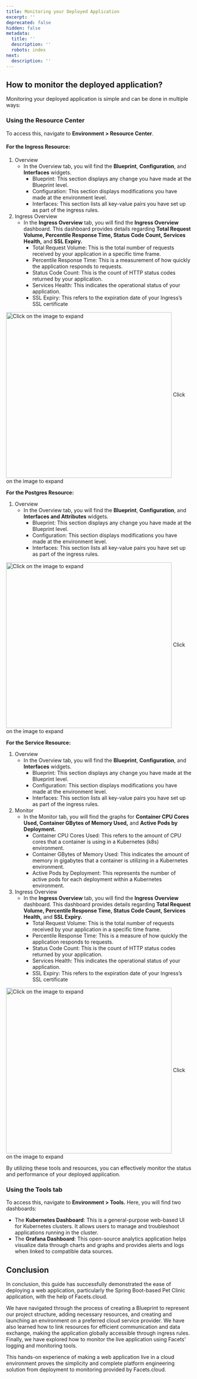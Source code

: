 ```yaml
---
title: Monitoring your Deployed Application
excerpt: ''
deprecated: false
hidden: false
metadata:
  title: ''
  description: ''
  robots: index
next:
  description: ''
---
```

## How to monitor the deployed application?

Monitoring your deployed application is simple and can be done in multiple ways:

### Using the Resource Center

To access this, navigate to **Environment > Resource Center**. 

#### For the Ingress Resource:

1. Overview
   * In the Overview tab, you will find the **Blueprint**, **Configuration**, and **Interfaces** widgets.
     * Blueprint: This section displays any change you have made at the Blueprint level.
     * Configuration: This section displays modifications you have made at the environment level.
     * Interfaces: This section lists all key-value pairs you have set up as part of the ingress rules.
2. Ingress Overview
   * In the **Ingress Overview** tab, you will find the **Ingress Overview** dashboard. This dashboard provides details regarding **Total Request Volume, Percentile Response Time, Status Code Count, Services Health,** and **SSL Expiry.**
     * Total Request Volume: This is the total number of requests received by your application in a specific time frame.
     * Percentile Response Time: This is a measurement of how quickly the application responds to requests.
     * Status Code Count: This is the count of HTTP status codes returned by your application.
     * Services Health: This indicates the operational status of your application.
     * SSL Expiry: This refers to the expiration date of your Ingress’s SSL certificate

<Image alt="Click on the image to expand" align="center" width="450px" border={true} src="https://files.readme.io/35364ea-pet-monitor-ingress.gif">
  Click on the image to expand
</Image>

**For the Postgres Resource:**

1. Overview
   * In the Overview tab, you will find the **Blueprint**, **Configuration**, and **Interfaces and Attributes** widgets.
     * Blueprint: This section displays any change you have made at the Blueprint level.
     * Configuration: This section displays modifications you have made at the environment level.
     * Interfaces: This section lists all key-value pairs you have set up as part of the ingress rules.

<Image alt="Click on the image to expand" align="center" width="450px" border={true} src="https://files.readme.io/1fd0a29-image.png">
  Click on the image to expand
</Image>

**For the Service Resource:**

1. Overview
   * In the Overview tab, you will find the **Blueprint**, **Configuration**, and **Interfaces** widgets.
     * Blueprint: This section displays any change you have made at the Blueprint level.
     * Configuration: This section displays modifications you have made at the environment level.
     * Interfaces: This section lists all key-value pairs you have set up as part of the ingress rules.
2. Monitor
   * In the Monitor tab, you will find the graphs for **Container CPU Cores Used, Container GBytes of Memory Used,** and **Active Pods by Deployment.**
     * Container CPU Cores Used: This refers to the amount of CPU cores that a container is using in a Kubernetes (k8s) environment.
     * Container GBytes of Memory Used: This indicates the amount of memory in gigabytes that a container is utilizing in a Kubernetes environment.
     * Active Pods by Deployment: This represents the number of active pods for each deployment within a Kubernetes environment.
3. Ingress Overview
   * In the **Ingress Overview** tab, you will find the **Ingress Overview** dashboard. This dashboard provides details regarding **Total Request Volume, Percentile Response Time, Status Code Count, Services Health,** and **SSL Expiry.**
     * Total Request Volume: This is the total number of requests received by your application in a specific time frame.
     * Percentile Response Time: This is a measure of how quickly the application responds to requests.
     * Status Code Count: This is the count of HTTP status codes returned by your application.
     * Services Health: This indicates the operational status of your application.
     * SSL Expiry: This refers to the expiration date of your Ingress’s SSL certificate

<Image alt="Click on the image to expand" align="center" width="450px" border={true} src="https://files.readme.io/570b2ec-pet-monitor-service.gif">
  Click on the image to expand
</Image>

By utilizing these tools and resources, you can effectively monitor the status and performance of your deployed application.

### Using the Tools tab

To access this, navigate to **Environment > Tools.** Here, you will find two dashboards:

* The **Kubernetes Dashboard**: This is a general-purpose web-based UI for Kubernetes clusters. It allows users to manage and troubleshoot applications running in the cluster.
* The **Grafana Dashboard**: This open-source analytics application helps visualize data through charts and graphs and provides alerts and logs when linked to compatible data sources.

## Conclusion

In conclusion, this guide has successfully demonstrated the ease of deploying a web application, particularly the Spring Boot-based Pet Clinic application, with the help of Facets.cloud.

We have navigated through the process of creating a Blueprint to represent our project structure, adding necessary resources, and creating and launching an environment on a preferred cloud service provider. We have also learned how to link resources for efficient communication and data exchange, making the application globally accessible through ingress rules. Finally, we have explored how to monitor the live application using Facets' logging and monitoring tools. 

This hands-on experience of making a web application live in a cloud environment proves the simplicity and complete platform engineering solution from deployment to monitoring provided by Facets.cloud.

